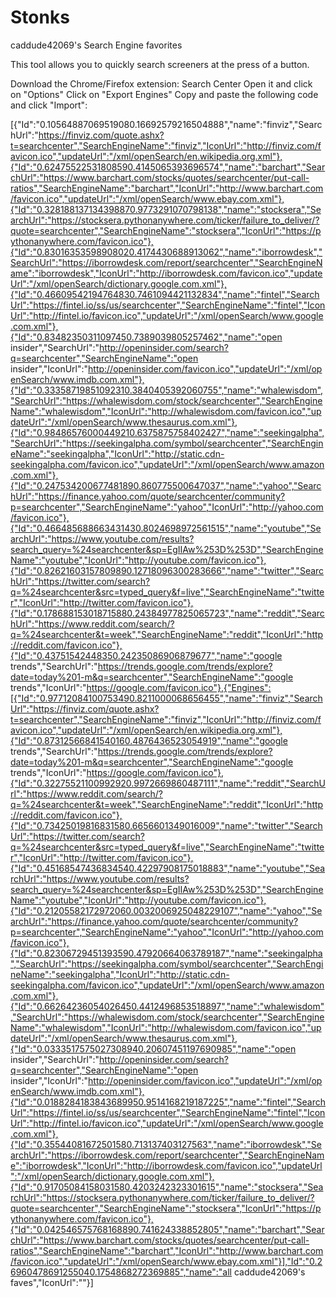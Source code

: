# Stonks
caddude42069's Search Engine favorites

This tool allows you to quickly search screeners at the press of a button.

Download the Chrome/Firefox extension: Search Center
Open it and click on "Options"
Click on "Export Engines"
Copy and paste the following code and click "Import":

[{"Id":"0.10564887069519080.16692579216504888","name":"finviz","SearchUrl":"https://finviz.com/quote.ashx?t=searchcenter","SearchEngineName":"finviz","IconUrl":"http://finviz.com/favicon.ico","updateUrl":"/xml/openSearch/en.wikipedia.org.xml"},{"Id":"0.62475522531808590.4145065393696574","name":"barchart","SearchUrl":"https://www.barchart.com/stocks/quotes/searchcenter/put-call-ratios","SearchEngineName":"barchart","IconUrl":"http://www.barchart.com/favicon.ico","updateUrl":"/xml/openSearch/www.ebay.com.xml"},{"Id":"0.328188137134398870.9773291070798138","name":"stocksera","SearchUrl":"https://stocksera.pythonanywhere.com/ticker/failure_to_deliver/?quote=searchcenter","SearchEngineName":"stocksera","IconUrl":"https://pythonanywhere.com/favicon.ico"},{"Id":"0.83016353598908020.4174430688913062","name":"iborrowdesk","SearchUrl":"https://iborrowdesk.com/report/searchcenter","SearchEngineName":"iborrowdesk","IconUrl":"http://iborrowdesk.com/favicon.ico","updateUrl":"/xml/openSearch/dictionary.google.com.xml"},{"Id":"0.46609542194764830.7461094421132834","name":"fintel","SearchUrl":"https://fintel.io/ss/us/searchcenter","SearchEngineName":"fintel","IconUrl":"http://fintel.io/favicon.ico","updateUrl":"/xml/openSearch/www.google.com.xml"},{"Id":"0.83482350311097450.7389039805257462","name":"open insider","SearchUrl":"http://openinsider.com/search?q=searchcenter","SearchEngineName":"open insider","IconUrl":"http://openinsider.com/favicon.ico","updateUrl":"/xml/openSearch/www.imdb.com.xml"},{"Id":"0.33358719851092310.3840405392060755","name":"whalewisdom","SearchUrl":"https://whalewisdom.com/stock/searchcenter","SearchEngineName":"whalewisdom","IconUrl":"http://whalewisdom.com/favicon.ico","updateUrl":"/xml/openSearch/www.thesaurus.com.xml"},{"Id":"0.98486576000449210.6375875758402427","name":"seekingalpha","SearchUrl":"https://seekingalpha.com/symbol/searchcenter","SearchEngineName":"seekingalpha","IconUrl":"http://static.cdn-seekingalpha.com/favicon.ico","updateUrl":"/xml/openSearch/www.amazon.com.xml"},{"Id":"0.247534200677481890.860775500647037","name":"yahoo","SearchUrl":"https://finance.yahoo.com/quote/searchcenter/community?p=searchcenter","SearchEngineName":"yahoo","IconUrl":"http://yahoo.com/favicon.ico"},{"Id":"0.466485688663431430.8024698972561515","name":"youtube","SearchUrl":"https://www.youtube.com/results?search_query=%24searchcenter&sp=EgIIAw%253D%253D","SearchEngineName":"youtube","IconUrl":"http://youtube.com/favicon.ico"},{"Id":"0.82621603157809890.12718096300283666","name":"twitter","SearchUrl":"https://twitter.com/search?q=%24searchcenter&src=typed_query&f=live","SearchEngineName":"twitter","IconUrl":"http://twitter.com/favicon.ico"},{"Id":"0.178688153018715880.24384977825065723","name":"reddit","SearchUrl":"https://www.reddit.com/search/?q=%24searchcenter&t=week","SearchEngineName":"reddit","IconUrl":"http://reddit.com/favicon.ico"},{"Id":"0.43751542448350.24235086906879677","name":"google trends","SearchUrl":"https://trends.google.com/trends/explore?date=today%201-m&q=searchcenter","SearchEngineName":"google trends","IconUrl":"https://google.com/favicon.ico"},{"Engines":[{"Id":"0.97712084100753490.8211000068656455","name":"finviz","SearchUrl":"https://finviz.com/quote.ashx?t=searchcenter","SearchEngineName":"finviz","IconUrl":"http://finviz.com/favicon.ico","updateUrl":"/xml/openSearch/en.wikipedia.org.xml"},{"Id":"0.87312566841540160.4876436523054919","name":"google trends","SearchUrl":"https://trends.google.com/trends/explore?date=today%201-m&q=searchcenter","SearchEngineName":"google trends","IconUrl":"https://google.com/favicon.ico"},{"Id":"0.32275521100992920.9972669860487111","name":"reddit","SearchUrl":"https://www.reddit.com/search/?q=%24searchcenter&t=week","SearchEngineName":"reddit","IconUrl":"http://reddit.com/favicon.ico"},{"Id":"0.73425019816831580.6656601349016009","name":"twitter","SearchUrl":"https://twitter.com/search?q=%24searchcenter&src=typed_query&f=live","SearchEngineName":"twitter","IconUrl":"http://twitter.com/favicon.ico"},{"Id":"0.45168547436834540.42297908175018883","name":"youtube","SearchUrl":"https://www.youtube.com/results?search_query=%24searchcenter&sp=EgIIAw%253D%253D","SearchEngineName":"youtube","IconUrl":"http://youtube.com/favicon.ico"},{"Id":"0.21205582172972060.0032006925048229107","name":"yahoo","SearchUrl":"https://finance.yahoo.com/quote/searchcenter/community?p=searchcenter","SearchEngineName":"yahoo","IconUrl":"http://yahoo.com/favicon.ico"},{"Id":"0.82306729451393590.47920664063789187","name":"seekingalpha","SearchUrl":"https://seekingalpha.com/symbol/searchcenter","SearchEngineName":"seekingalpha","IconUrl":"http://static.cdn-seekingalpha.com/favicon.ico","updateUrl":"/xml/openSearch/www.amazon.com.xml"},{"Id":"0.66264236054026450.4412496853518897","name":"whalewisdom","SearchUrl":"https://whalewisdom.com/stock/searchcenter","SearchEngineName":"whalewisdom","IconUrl":"http://whalewisdom.com/favicon.ico","updateUrl":"/xml/openSearch/www.thesaurus.com.xml"},{"Id":"0.0333517575027308940.20607451197690985","name":"open insider","SearchUrl":"http://openinsider.com/search?q=searchcenter","SearchEngineName":"open insider","IconUrl":"http://openinsider.com/favicon.ico","updateUrl":"/xml/openSearch/www.imdb.com.xml"},{"Id":"0.0188284183843689950.9514168219187225","name":"fintel","SearchUrl":"https://fintel.io/ss/us/searchcenter","SearchEngineName":"fintel","IconUrl":"http://fintel.io/favicon.ico","updateUrl":"/xml/openSearch/www.google.com.xml"},{"Id":"0.35544081672501580.713137403127563","name":"iborrowdesk","SearchUrl":"https://iborrowdesk.com/report/searchcenter","SearchEngineName":"iborrowdesk","IconUrl":"http://iborrowdesk.com/favicon.ico","updateUrl":"/xml/openSearch/dictionary.google.com.xml"},{"Id":"0.91705084158031580.4203242323301615","name":"stocksera","SearchUrl":"https://stocksera.pythonanywhere.com/ticker/failure_to_deliver/?quote=searchcenter","SearchEngineName":"stocksera","IconUrl":"https://pythonanywhere.com/favicon.ico"},{"Id":"0.042546575768168890.741624338852805","name":"barchart","SearchUrl":"https://www.barchart.com/stocks/quotes/searchcenter/put-call-ratios","SearchEngineName":"barchart","IconUrl":"http://www.barchart.com/favicon.ico","updateUrl":"/xml/openSearch/www.ebay.com.xml"}],"Id":"0.26960478691255040.1754868272369885","name":"all caddude42069's faves","IconUrl":""}]
